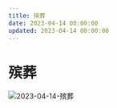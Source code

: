 ```yaml
---
title: 殡葬
date: 2023-04-14 00:00:00
updated: 2023-04-14 00:00:00
---
```


# 殡葬

![2023-04-14-殡葬](assets/2023-04-14-殡葬.jpeg)

